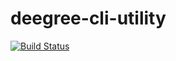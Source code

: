 # deegree-cli-utility

[![Build Status](https://travis-ci.org/JuergenWeichand/deegree-cli-utility.svg?branch=master)](https://travis-ci.org/JuergenWeichand/deegree-cli-utility)
